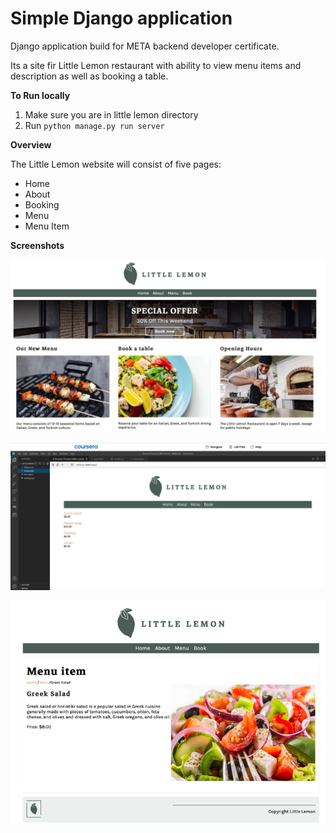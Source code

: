 # **Simple Django application**

Django application build for META backend developer certificate.

Its a site fir Little Lemon restaurant with ability to view menu items and description as well as booking a table.

**To Run locally**



1. Make sure you are in little lemon directory
2. Run `python manage.py run server`


**Overview**

The Little Lemon website will consist of five pages:

- Home
- About
- Booking
- Menu
- Menu Item

**Screenshots**


![](assets/6.png)

![](assets/7.png)


![](assets/11.png)

